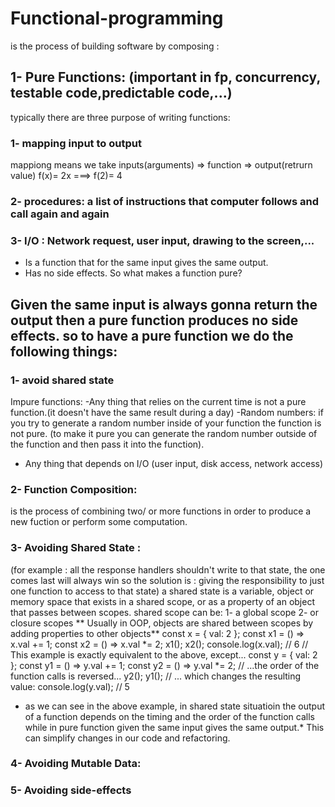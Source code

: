 # Functional-programming 
is the process of building software by composing : 
## 1-  Pure Functions: (important in fp, concurrency, testable code,predictable code,...)
typically there are three purpose of writing functions: 
### 1- mapping input to output
mappiong means we take inputs(arguments) => function => output(retrurn value)
f(x)= 2x  ===>  f(2)= 4 
### 2- procedures: a list of instructions that computer follows and call again and again
### 3- I/O : Network request, user input, drawing to the screen,...
 - Is a function that for the same input gives the same output. 
- Has no side effects.
So what makes a function pure? 
 ## Given the same input is always gonna return the output then a pure function produces no side effects. so to have a pure function we do the following things: 
### 1- avoid shared state
Impure functions: 
-Any thing that relies on the current time is not a pure function.(it doesn't have the same result during a day)
-Random numbers: if you try to generate a random number inside of your function the function is not pure. (to make it pure you can generate the random number outside of the function and then pass it into the function).
- Any thing that depends on I/O (user input, disk access, network access)

### 2- Function Composition:
is the process of combining two/ or more functions in order to produce a new fuction or perform some computation. 

### 3- Avoiding Shared State :
(for example : all the response handlers shouldn't write to that state, the one comes last will always win so the solution is : giving the responsibility to just one function to access to that state)
a shared state is a variable, object or memory space that exists in a shared scope, or as a property of an object that passes between scopes.
shared scope can be:  1- a global scope 2- or closure scopes
** Usually in OOP, objects are shared between scopes by adding properties to other objects**
const x = {
  val: 2
};
const x1 = () => x.val += 1;
const x2 = () => x.val *= 2;
x1();
x2();
console.log(x.val); // 6
// This example is exactly equivalent to the above, except...
const y = {
  val: 2
};
const y1 = () => y.val += 1;
const y2 = () => y.val *= 2;
// ...the order of the function calls is reversed...
y2();
y1();
// ... which changes the resulting value:
console.log(y.val); // 5
* as we can see in the above example, in shared state situatioin the output of a function depends on the timing and the order of the function calls  while in pure function given the same input gives the same output.* This can simplify changes in our code and refactoring.
### 4- Avoiding Mutable Data: 


### 5- Avoiding side-effects
